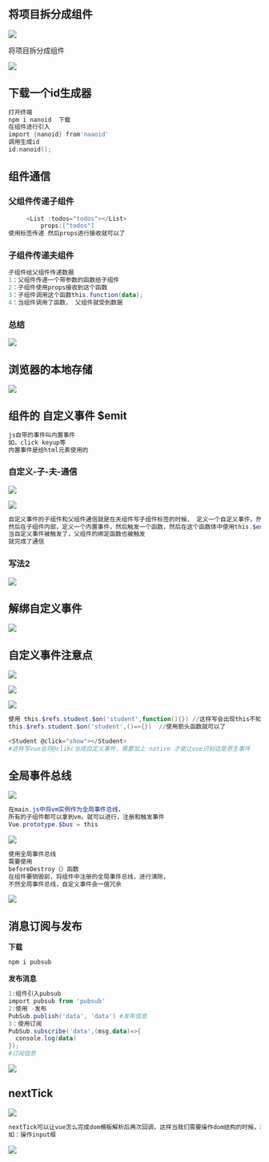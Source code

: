 ## 将项目拆分成组件



![](img/Snipaste_2023-04-11_09-30-23.png)

将项目拆分成组件

![](img/Snipaste_2023-04-11_10-22-13.png)



## 下载一个id生成器

```powershell
打开终端
npm i nanoid  下载
在组件进行引入
import {nanoid} from'naaoid'
调用生成id
id:nanoid();
```

## 组件通信

### 父组件传递子组件

```powershell
     <List :todos="todos"></List>
         props:["todos"]
使用标签传递 然后props进行接收就可以了
```

### 子组件传递夫组件

```powershell
子组件给父组件传递数据
1：父组件传递一个带参数的函数给子组件
2：子组件使用props接收到这个函数
3：子组件调用这个函数this.function(data);
4：当组件调用了函数， 父组件就受到数据
```







### 总结

![](img/Snipaste_2023-04-11_15-47-03.png)



## 浏览器的本地存储

![](img/Snipaste_2023-04-12_08-06-47.png)



## 组件的 自定义事件 $emit

```powershell
js自带的事件叫内置事件
如，click keyup等
内置事件是给html元素使用的

```

### 自定义-子-夫-通信

![](img/Snipaste_2023-04-12_08-31-00.png)

![](img/Snipaste_2023-04-12_08-32-33.png)

```powershell
自定义事件的子组件和父组件通信就是在夫组件写子组件标签的时候， 定义一个自定义事件，然后让这个事件绑定一个函数
然后在子组件内部，定义一个内置事件，然后触发一个函数，然后在这个函数体中使用this.$emit()方法，进行自定义事件，
当自定义事件被触发了，父组件的绑定函数也被触发
就完成了通信
```

### 写法2

![](img/Snipaste_2023-04-12_08-48-25.png)



## 解绑自定义事件

![](img/Snipaste_2023-04-12_08-55-07.png)

## 自定义事件注意点

![](img/Snipaste_2023-04-12_09-28-31.png)

![](img/Snipaste_2023-04-12_09-36-01.png)

![](img/Snipaste_2023-04-12_09-36-56.png)

```powershell
使用 this.$refs.student.$on('student',function(){}) //这样写会出现this不知指向当前组件，会指向调用组件实例
this.$refs.student.$on('student',()=>{})  //使用箭头函数就可以了

<Student @click="show"></Student>
#这样写vue会将@clikc当成自定义事件，需要加上 native 才能让vue识别这是原生事件
```



## 全局事件总线

![](img/Snipaste_2023-04-12_10-33-50.png)

```powershell
在main.js中将vm实例作为全局事件总线，
所有的子组件都可以拿到vm，就可以进行，注册和触发事件
Vue.prototype.$bus = this
```

![](img/Snipaste_2023-04-12_10-38-35.png)

```powershell
使用全局事件总线
需要使用
beforeDestroy（）函数
在组件要销毁前，将组件中注册的全局事件总线，进行清除，
不然全局事件总线，自定义事件会一值冗余
```

![](img/Snipaste_2023-04-12_10-41-09.png)





## 消息订阅与发布

**下载**

```powershell
npm i pubsub
```

**发布消息**

```powershell
1:组件引入pubsub
import pubsub from 'pubsub'
2:使用 -发布
PubSub.publish('data', 'data') #发布信息
3：使用订阅
PubSub.subscribe('data',(msg,data)=>{
  console.log(data)
}); 
#订阅信息


```

![](img/Snipaste_2023-04-13_09-53-50.png)

## nextTick

![ ](img/Snipaste_2023-04-13_10-33-55.png)

```powershell
nextTick可以让vue怎么完成dom模板解析后再次回调，这样当我们需要操作dom结构的时候，就不会出现，虚拟dom还没有渲染，就开始操作dom，然后导致代码不生效
如：操作input框
```

![](img/Snipaste_2023-04-13_10-41-49.png)
